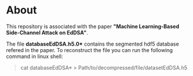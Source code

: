 # About
This repository is associated with the paper **"Machine Learning-Based Side-Channel Attack on EdDSA"**.

The file **databaseEdDSA.h5.0\*** contains the segmented hdf5 database refered in the paper.
To reconstruct the file you can run the following command in linux shell:
>cat databaseEdDSA* > Path/to/decompressed/file/datasetEdDSA.h5
